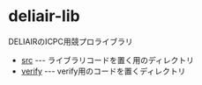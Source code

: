# deliair-lib

DELIAIRのICPC用競プロライブラリ

- [src](src) --- ライブラリコードを置く用のディレクトリ
- [verify](verify) --- verify用のコードを置くディレクトリ
